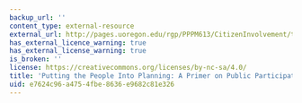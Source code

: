 ```yaml
---
backup_url: ''
content_type: external-resource
external_url: http://pages.uoregon.edu/rgp/PPPM613/CitizenInvolvement/toc.htm
has_external_licence_warning: true
has_external_license_warning: true
is_broken: ''
license: https://creativecommons.org/licenses/by-nc-sa/4.0/
title: 'Putting the People Into Planning: A Primer on Public Participation in Planning'
uid: e7624c96-a475-4fbe-8636-e9682c81e326
---
```

